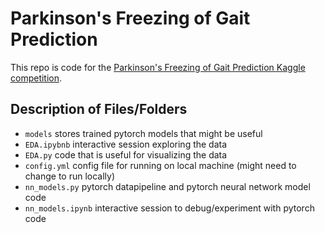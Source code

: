 # Parkinson's Freezing of Gait Prediction

This repo is code for the [Parkinson's Freezing of Gait Prediction Kaggle competition](https://www.kaggle.com/competitions/tlvmc-parkinsons-freezing-gait-prediction/).


## Description of Files/Folders

- `models` stores trained pytorch models that might be useful
- `EDA.ipybnb` interactive session exploring the data
- `EDA.py` code that is useful for visualizing the data
- `config.yml` config file for running on local machine (might need to change
  to run locally)
- `nn_models.py` pytorch datapipeline and pytorch neural network model code
- `nn_models.ipynb` interactive session to debug/experiment with pytorch code
